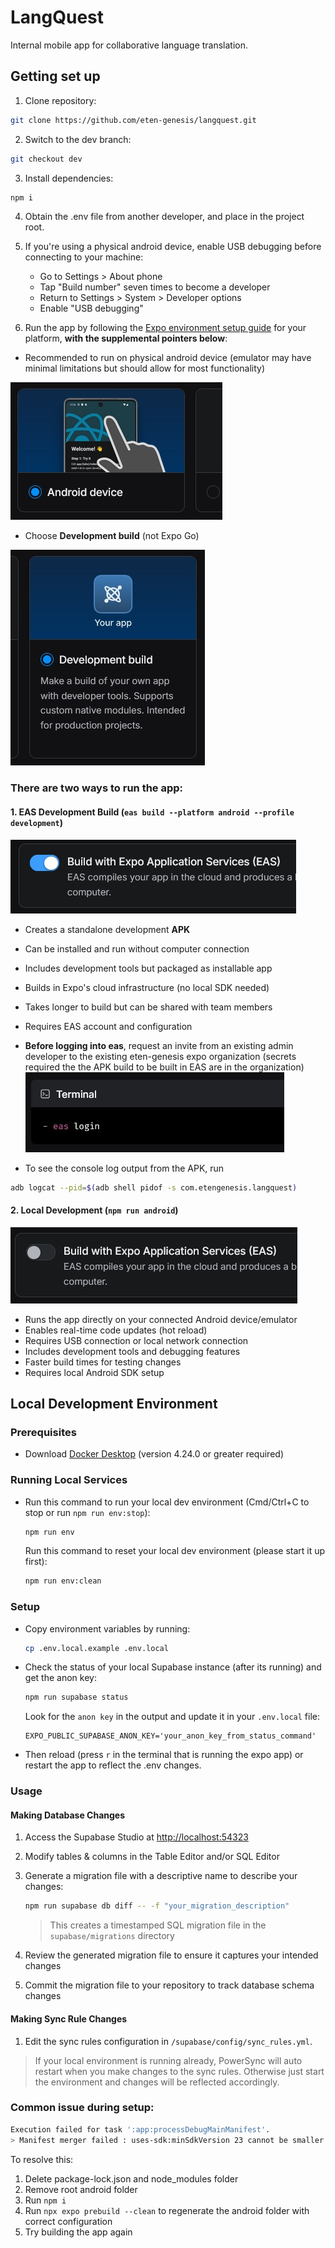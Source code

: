 # LangQuest

Internal mobile app for collaborative language translation.

## Getting set up

1. Clone repository:

```bash
git clone https://github.com/eten-genesis/langquest.git
```

2. Switch to the dev branch:

```bash
git checkout dev
```

3. Install dependencies:

```bash
npm i
```

4. Obtain the .env file from another developer, and place in the project root.

5. If you're using a physical android device, enable USB debugging before connecting to your machine:

   - Go to Settings > About phone
   - Tap "Build number" seven times to become a developer
   - Return to Settings > System > Developer options
   - Enable "USB debugging"

6. Run the app by following the [Expo environment setup guide](https://docs.expo.dev/get-started/set-up-your-environment/) for your platform, **with the supplemental pointers below**:

- Recommended to run on physical android device (emulator may have minimal limitations but should allow for most functionality)

![Android Device](readme_images/android_device.jpg)

- Choose **Development build** (not Expo Go)

![Dev Build](readme_images/dev_build.jpg)

### There are two ways to run the app:

#### 1. EAS Development Build (`eas build --platform android --profile development`)

![EAS Build](readme_images/yes_eas.jpg)

- Creates a standalone development **APK**
- Can be installed and run without computer connection
- Includes development tools but packaged as installable app
- Builds in Expo's cloud infrastructure (no local SDK needed)
- Takes longer to build but can be shared with team members
- Requires EAS account and configuration

- **Before logging into eas**, request an invite from an existing admin developer to the existing eten-genesis expo organization (secrets required the the APK build to be built in EAS are in the organization)
  ![EAS Login](readme_images/eas_login.jpg)

- To see the console log output from the APK, run

```bash
adb logcat --pid=$(adb shell pidof -s com.etengenesis.langquest)
```

#### 2. Local Development (`npm run android`)

![Local Build](readme_images/no_eas.jpg)

- Runs the app directly on your connected Android device/emulator
- Enables real-time code updates (hot reload)
- Requires USB connection or local network connection
- Includes development tools and debugging features
- Faster build times for testing changes
- Requires local Android SDK setup

## Local Development Environment

### Prerequisites

- Download [Docker Desktop](https://www.docker.com/get-started) (version 4.24.0 or greater required)

### Running Local Services

- Run this command to run your local dev environment (Cmd/Ctrl+C to stop or run `npm run env:stop`):

  ```bash
  npm run env
  ```

  Run this command to reset your local dev environment (please start it up first):

  ```bash
  npm run env:clean
  ```

### Setup

- Copy environment variables by running:

  ```bash
  cp .env.local.example .env.local
  ```

- Check the status of your local Supabase instance (after its running) and get the anon key:

  ```bash
  npm run supabase status
  ```

  Look for the `anon key` in the output and update it in your `.env.local` file:

  ```properties
  EXPO_PUBLIC_SUPABASE_ANON_KEY='your_anon_key_from_status_command'
  ```

- Then reload (press `r` in the terminal that is running the expo app) or restart the app to reflect the .env changes.

### Usage

#### Making Database Changes

1. Access the Supabase Studio at [http://localhost:54323](http://localhost:54323)

2. Modify tables & columns in the Table Editor and/or SQL Editor

3. Generate a migration file with a descriptive name to describe your changes:

   ```bash
   npm run supabase db diff -- -f "your_migration_description"
   ```

   > This creates a timestamped SQL migration file in the `supabase/migrations` directory

4. Review the generated migration file to ensure it captures your intended changes

5. Commit the migration file to your repository to track database schema changes

#### Making Sync Rule Changes

1. Edit the sync rules configuration in `/supabase/config/sync_rules.yml`.

> If your local environment is running already, PowerSync will auto restart when you make changes to the sync rules. Otherwise just start the environment and changes will be reflected accordingly.

### Common issue during setup:

```bash
Execution failed for task ':app:processDebugMainManifest'.
> Manifest merger failed : uses-sdk:minSdkVersion 23 cannot be smaller than version 24 declared in library [:journeyapps_react-native-quick-sqlite]
```

To resolve this:

1. Delete package-lock.json and node_modules folder
2. Remove root android folder
3. Run `npm i`
4. Run `npx expo prebuild --clean` to regenerate the android folder with correct configuration
5. Try building the app again
